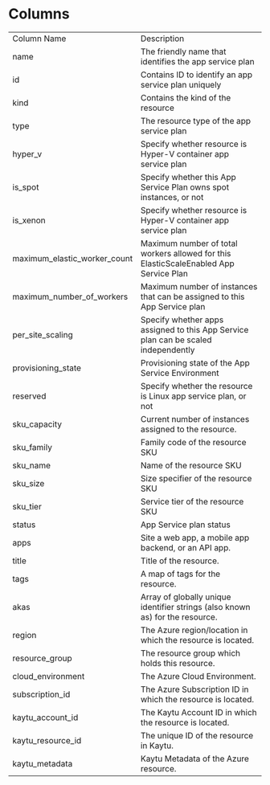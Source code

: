 # Columns  

<table>
	<tr><td>Column Name</td><td>Description</td></tr>
	<tr><td>name</td><td>The friendly name that identifies the app service plan</td></tr>
	<tr><td>id</td><td>Contains ID to identify an app service plan uniquely</td></tr>
	<tr><td>kind</td><td>Contains the kind of the resource</td></tr>
	<tr><td>type</td><td>The resource type of the app service plan</td></tr>
	<tr><td>hyper_v</td><td>Specify whether resource is Hyper-V container app service plan</td></tr>
	<tr><td>is_spot</td><td>Specify whether this App Service Plan owns spot instances, or not</td></tr>
	<tr><td>is_xenon</td><td>Specify whether resource is Hyper-V container app service plan</td></tr>
	<tr><td>maximum_elastic_worker_count</td><td>Maximum number of total workers allowed for this ElasticScaleEnabled App Service Plan</td></tr>
	<tr><td>maximum_number_of_workers</td><td>Maximum number of instances that can be assigned to this App Service plan</td></tr>
	<tr><td>per_site_scaling</td><td>Specify whether apps assigned to this App Service plan can be scaled independently</td></tr>
	<tr><td>provisioning_state</td><td>Provisioning state of the App Service Environment</td></tr>
	<tr><td>reserved</td><td>Specify whether the resource is Linux app service plan, or not</td></tr>
	<tr><td>sku_capacity</td><td>Current number of instances assigned to the resource.</td></tr>
	<tr><td>sku_family</td><td>Family code of the resource SKU</td></tr>
	<tr><td>sku_name</td><td>Name of the resource SKU</td></tr>
	<tr><td>sku_size</td><td>Size specifier of the resource SKU</td></tr>
	<tr><td>sku_tier</td><td>Service tier of the resource SKU</td></tr>
	<tr><td>status</td><td>App Service plan status</td></tr>
	<tr><td>apps</td><td>Site a web app, a mobile app backend, or an API app.</td></tr>
	<tr><td>title</td><td>Title of the resource.</td></tr>
	<tr><td>tags</td><td>A map of tags for the resource.</td></tr>
	<tr><td>akas</td><td>Array of globally unique identifier strings (also known as) for the resource.</td></tr>
	<tr><td>region</td><td>The Azure region/location in which the resource is located.</td></tr>
	<tr><td>resource_group</td><td>The resource group which holds this resource.</td></tr>
	<tr><td>cloud_environment</td><td>The Azure Cloud Environment.</td></tr>
	<tr><td>subscription_id</td><td>The Azure Subscription ID in which the resource is located.</td></tr>
	<tr><td>kaytu_account_id</td><td>The Kaytu Account ID in which the resource is located.</td></tr>
	<tr><td>kaytu_resource_id</td><td>The unique ID of the resource in Kaytu.</td></tr>
	<tr><td>kaytu_metadata</td><td>Kaytu Metadata of the Azure resource.</td></tr>
</table>